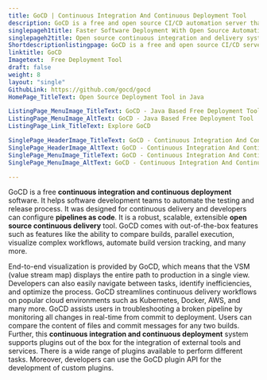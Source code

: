 ```yaml
---
title: GoCD | Continuous Integration And Continuous Deployment Tool
description: GoCD is a free and open source CI/CD automation server that handles the software build and release process. Allows configuring pipelines as code.
singlepageh1title: Faster Software Deployment With Open Source Automation Server
singlepageh2title: Open source continuous integration and delivery system to manage software delivery process. It also provides the visualization of complex deployment processes.
Shortdescriptionlistingpage: GoCD is a free and open source CI/CD server. GoCD focus on continuous delivery process, enable software teams for automating build and release workflow.
linktitle: GoCD
Imagetext:  Free Deployment Tool 
draft: false
weight: 8
layout: "single"
GithubLink: https://github.com/gocd/gocd
HomePage_TitleText: Open Source Deployment Tool in Java

ListingPage_MenuImage_TitleText: GoCD - Java Based Free Deployment Tool
ListingPage_MenuImage_AltText: GoCD - Java Based Free Deployment Tool
ListingPage_Link_TitleText: Explore GoCD

SinglePage_HeaderImage_TitleText: GoCD - Continuous Integration And Continuous Deployment
SinglePage_HeaderImage_AltText: GoCD - Continuous Integration And Continuous Deployment
SinglePage_MenuImage_TitleText: GoCD - Continuous Integration And Continuous Deployment
SinglePage_MenuImage_AltText: GoCD - Continuous Integration And Continuous Deployment

---
```


GoCD is a free **continuous integration and continuous deployment** software. It helps software development teams to automate the testing and release process. It was designed for continuous delivery and developers can configure **pipelines as code**. It is a robust, scalable, extensible **open source continuous delivery** tool. GoCD comes with out-of-the-box features such as features like the ability to compare builds, parallel execution, visualize complex workflows, automate build version tracking, and many more.

End-to-end visualization is provided by GoCD, which means that the VSM (value stream map) displays the entire path to production in a single view. Developers can also easily navigate between tasks, identify inefficiencies, and optimize the process. GoCD streamlines continuous delivery workflows on popular cloud environments such as Kubernetes, Docker, AWS, and many more. GoCD assists users in troubleshooting a broken pipeline by monitoring all changes in real-time from commit to deployment. Users can compare the content of files and commit messages for any two builds. Further, this **continuous integration and continuous deployment** system supports plugins out of the box for the integration of external tools and services. There is a wide range of plugins available to perform different tasks. Moreover, developers can use the GoCD plugin API for the development of custom plugins.